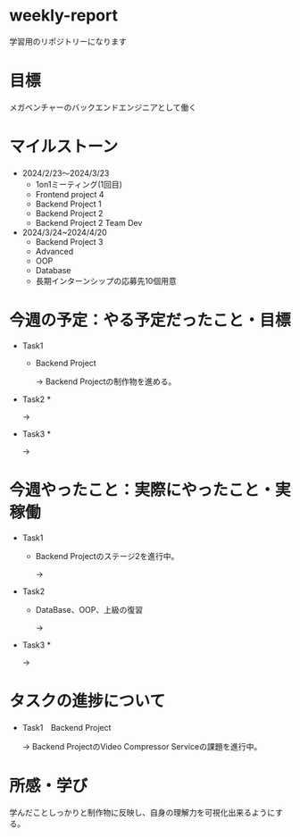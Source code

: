 # weekly-report
学習用のリポジトリーになります
# 目標
メガベンチャーのバックエンドエンジニアとして働く
# マイルストーン
* 2024/2/23〜2024/3/23
  * 1on1ミーティング(1回目)
  * Frontend project 4
  * Backend Project 1
  * Backend Project 2
  * Backend Project 2 Team Dev
* 2024/3/24~2024/4/20
  * Backend Project 3
  * Advanced
  * OOP
  * Database
  * 長期インターンシップの応募先10個用意
# 今週の予定：やる予定だったこと・目標
* Task1
  * Backend Project
    
    &rarr; Backend Projectの制作物を進める。
* Task2
  * 
    
    &rarr; 
* Task3
  *

  &rarr;


# 今週やったこと：実際にやったこと・実稼働
* Task1
  * Backend Projectのステージ2を進行中。
    
    &rarr; 
* Task2
  * DataBase、OOP、上級の復習
    
    &rarr; 
* Task3
  * 
    
    &rarr; 

# タスクの進捗について
* Task1　Backend Project
    
    &rarr; Backend ProjectのVideo Compressor Serviceの課題を進行中。

# 所感・学び
学んだことしっかりと制作物に反映し、自身の理解力を可視化出来るようにする。



